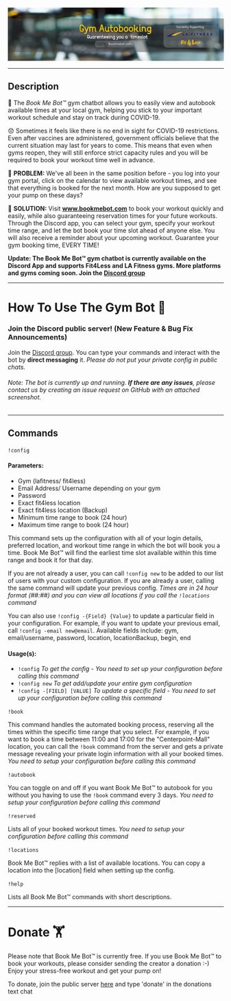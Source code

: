 [![Gym-Booking-Discord-Bot](images/readme-image.jpg)](https://bookmebot.com/)

*  *  *  *  *

## Description
🤖 The *Book Me Bot™* gym chatbot allows you to easily view and autobook available times at your local gym, helping you stick to your important workout schedule and stay on track during COVID-19.

😞 Sometimes it feels like there is no end in sight for COVID-19 restrictions. Even after vaccines are administered, government officials believe that the current situation may last for years to come. This means that even when gyms reopen, they will still enforce strict capacity rules and you will be required to book your workout time well in advance.

📅 **PROBLEM:**
We've all been in the same position before - you log into your gym portal, click on the calendar to view available workout times, and see that everything is booked for the next month. How are you supposed to get your pump on these days?

🚀 **SOLUTION:**
Visit **www.bookmebot.com** to book your workout quickly and easily, while also guaranteeing reservation times for your future workouts. Through the Discord app, you can select your gym, specify your workout time range, and let the bot book your time slot ahead of anyone else. You will also receive a reminder about your upcoming workout. Guarantee your gym booking time, EVERY TIME!

**Update: The Book Me Bot™ gym chatbot is currently available on the Discord App and supports Fit4Less and LA Fitness gyms. More platforms and gyms coming soon. Join the [Discord group](https://discord.com/invite/PQzB4mmKMd)**

*  *  *  *  *

# How To Use The Gym Bot 💪 

### Join the Discord public server! (New Feature & Bug Fix Announcements)
Join the [Discord group](https://discord.com/invite/PQzB4mmKMd). You can type your commands and interact with the bot by **direct messaging** it.
*Please do not put your private config in public chats.*

###### *Note*: The bot is currently up and running. **If there are any issues**, please contact us by creating an issue request on GitHub with an attached screenshot.


*  *  *  *  *

## Commands
`!config`
#### Parameters:
- Gym (lafitness/ fit4less)
- Email Address/ Username depending on your gym
- Password
- Exact fit4less location
- Exact fit4less location (Backup)
- Minimum time range to book (24 hour)
- Maximum time range to book (24 hour)

This command sets up the configuration with all of your login details, preferred location, and workout time range in which the bot will book you a time. Book Me Bot™ will find the earliest time slot available within this time range and book it for that day.

If you are not already a user, you can call `!config new` to be added to our list of users with your custom configuration. If you are already a user, calling the same command will update your previous config. *Times are in 24 hour format (##:##) and you can view all locations if you call the `!locations` command*

You can also use `!config -{Field} {Value}` to update a particular field in your configuration. For example, if you want to update your previous email, call `!config -email new@email`. Available fields include: gym, email/username, password, location, locationBackup, begin, end

#### Usage(s):

- `!config` *To get the config - You need to set up your configuration before calling this command*
- `!config new` *To get add/update your entire gym configuration*
- `!config -[FIELD] [VALUE]` *To update a specific field - You need to set up your configuration before calling this command*


`!book` 

This command handles the automated booking process, reserving all the times within the specific time range that you select. For example, if you want to book a time between 11:00 and 17:00 for the "Centerpoint-Mall" location, you can call the `!book` command from the server and gets a private message revealing your private login information with all your booked times. *You need to setup your configuration before calling this command*

`!autobook` 

You can toggle on and off if you want Book Me Bot™ to autobook for you without you having to use the `!book` command every 3 days. *You need to setup your configuration before calling this command*

`!reserved`

Lists all of your booked workout times. *You need to setup your configuration before calling this command*  

`!locations`

Book Me Bot™ replies with a list of available locations. You can copy a location into the [location] field when setting up the config.

`!help`

Lists all Book Me Bot™ commands with short descriptions.

*  *  *  *  *
# Donate 🏋️
Please note that Book Me Bot™ is currently free. If you use Book Me Bot™ to book your workouts, please consider sending the creator a donation :-) Enjoy your stress-free workout and get your pump on! 

To donate, join the public server [here](https://discord.gg/PQzB4mmKMd) and type 'donate' in the donations text chat
